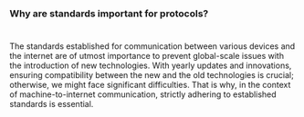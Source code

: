 ### Why are standards important for protocols?

# 

The standards established for communication between various devices and the internet are of utmost importance to prevent global-scale issues with the introduction of new technologies. With yearly updates and innovations, ensuring compatibility between the new and the old technologies is crucial; otherwise, we might face significant difficulties. That is why, in the context of machine-to-internet communication, strictly adhering to established standards is essential.
